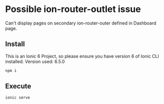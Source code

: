 # Possible ion-router-outlet issue

Can't display pages on secondary ion-router-outer defined in Dashboard page.

## Install

This is an Ionic 6 Project, so please ensure you have version 6 of Ionic CLI installed.
Version used: 6.5.0

```bash
npm i
 ```

## Execute

```bash
ionic serve
```
